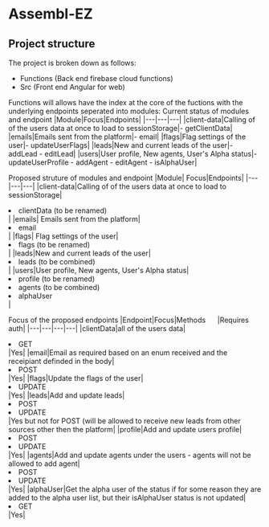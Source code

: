 # Assembl-EZ

## Project structure

The project is broken down as follows:

- Functions (Back end firebase cloud functions)
- Src (Front end Angular for web)

Functions will allows have the index at the core of the fuctions with the underlying endpoints seperated into modules:
Current status of modules and endpoint
|Module|Focus|Endpoints|
|---|---|---|
|client-data|Calling of of the users data at once to load to sessionStorage|- getClientData|
|emails|Emails sent from the platform|- email|
|flags|Flag settings of the user|- updateUserFlags|
|leads|New and current leads of the user|- addLead - editLead|
|users|User profile, New agents, User's Alpha status|- updateUserProfile - addAgent - editAgent - isAlphaUser|

Proposed struture of modules and endpoint
|Module| Focus|Endpoints|
|---|---|---|
|client-data|Calling of of the users data at once to load to sessionStorage|<li>clientData (to be renamed)</li>|
|emails| Emails sent from the platform|<li>email</li>|
|flags| Flag settings of the user|<li>flags (to be renamed)</li>|
|leads|New and current leads of the user|<li>leads (to be combined)</li>|
|users|User profile, New agents, User's Alpha status|<li>profile (to be renamed)</li> <li>agents (to be combined)</li><li>alphaUser</li>|

Focus of the proposed endpoints
|Endpoint|Focus|Methods &nbsp; &nbsp; &nbsp;|Requires auth|
|---|---|---|---|
|clientData|all of the users data|<li>GET</li>|Yes|
|email|Email as required based on an enum received and the receipiant definded in the body|<li>POST</li>|Yes|
|flags|Update the flags of the user|<li>UPDATE</li>|Yes|
|leads|Add and update leads|<li>POST</li><li>UPDATE</li>|Yes but not for POST (will be allowed to receive new leads from other sources other then the platform|
|profile|Add and update users profile|<li>POST</li><li>UPDATE</li>|Yes|
|agents|Add and update agents under the users - agents will not be allowed to add agent|<li>POST</li><li>UPDATE</li>|Yes|
|alphaUser|Get the alpha user of the status if for some reason they are added to the alpha user list, but their isAlphaUser status is not updated|<li>GET</li>|Yes|

